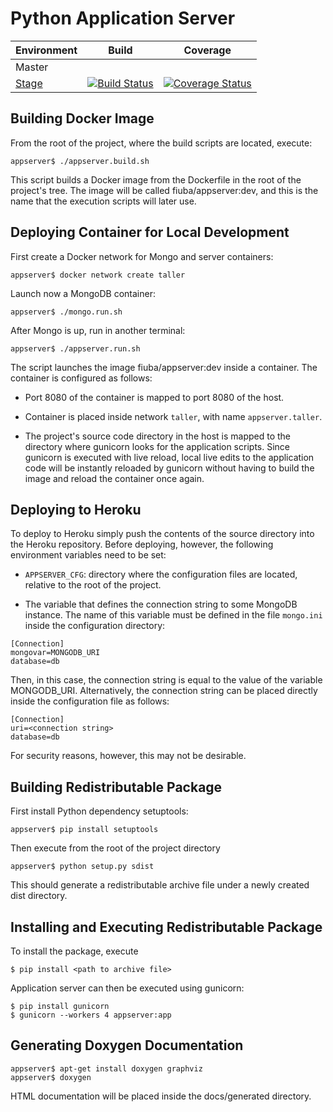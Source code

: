 # Python Application Server


| Environment | Build | Coverage|
|--------|-------|---------|
| Master | | |
| [Stage](https://github.com/adrian-mb/python-appserver) | [![Build Status](https://travis-ci.org/adrian-mb/python-appserver.svg?branch=master)](https://travis-ci.org/adrian-mb/python-appserver) | [![Coverage Status](https://coveralls.io/repos/github/adrian-mb/python-appserver/badge.svg)](https://coveralls.io/github/adrian-mb/python-appserver) |

## Building Docker Image
From the root of the project, where the build scripts are located, execute:
```
appserver$ ./appserver.build.sh
```
This script builds a Docker image from the Dockerfile in the root of the project's tree. The image will be called fiuba/appserver:dev, and this is the name that the execution scripts will later use.

## Deploying Container for Local Development

First create a Docker network for Mongo and server containers:
```
appserver$ docker network create taller
```

Launch now a MongoDB container:
```
appserver$ ./mongo.run.sh
```
After Mongo is up, run in another terminal:
```
appserver$ ./appserver.run.sh
```
The script launches the image fiuba/appserver:dev inside a container. The container is configured as follows:

* Port 8080 of the container is mapped to port 8080 of the host.

* Container is placed inside network `taller`, with name `appserver.taller`.

* The project's source code directory in the host is mapped to the directory where gunicorn looks for the application scripts. Since gunicorn is executed with live reload, local live edits to the application code will be instantly reloaded by gunicorn without having to build the image and reload the container once again.

## Deploying to Heroku

To deploy to Heroku simply push the contents of the source directory into the Heroku repository. Before deploying, however, the following environment variables need to be set:

* `APPSERVER_CFG`: directory where the configuration files are located, relative to the root of the project.

* The variable that defines the connection string to some MongoDB instance. The name of this variable must be defined in the file `mongo.ini` inside the configuration directory:
```
[Connection]
mongovar=MONGODB_URI
database=db
```
Then, in this case, the connection string is equal to the value of the variable MONGODB_URI. Alternatively, the connection string can be placed directly inside the configuration file as follows:
```
[Connection]
uri=<connection string>
database=db
```
For security reasons, however, this may not be desirable.

## Building Redistributable Package

First install Python dependency setuptools:
```
appserver$ pip install setuptools
```
Then execute from the root of the project directory
```
appserver$ python setup.py sdist
```
This should generate a redistributable archive file under a newly created dist directory. 

## Installing and Executing Redistributable Package
To install the package, execute
```
$ pip install <path to archive file>
```
Application server can then be executed using gunicorn:
```
$ pip install gunicorn
$ gunicorn --workers 4 appserver:app
```

## Generating Doxygen Documentation
```
appserver$ apt-get install doxygen graphviz
appserver$ doxygen
```
HTML documentation will be placed inside the docs/generated directory.
